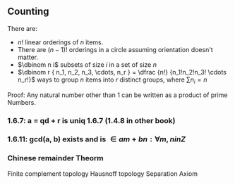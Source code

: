 ## Counting 

There are:
* $n!$ linear orderings of $n$ items.
* There are $(n-1)!$ orderings in a circle assuming orientation doesn't matter.
* $\dbinom n i$ subsets of size $i$  in a set of size $n$
* $\dbinom r { n_1, n_2, n_3, \cdots, n_r }  = \dfrac {n!} {n_1!n_2!n_3! \cdots n_r!}$
  ways to group $n$ items into $r$ distinct groups, where $\sum n_i = n$


Proof: Any natural number other than $1$ can be written as a product of prime
Numbers.



### 1.6.7:  a = qd + r is uniq 1.6.7 (1.4.8 in other book)
### 1.6.11: gcd(a, b) exists and is $\in {am + bn : \forall m, n in Z }$
### Chinese remainder Theorm

Finite complement topology
Hausnoff topology
Separation Axiom
